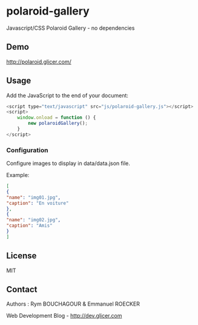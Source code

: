 # polaroid-gallery

Javascript/CSS Polaroid Gallery - no dependencies

## Demo

http://polaroid.glicer.com/

## Usage

Add the JavaScript to the end of your document:

```javascript
<script type="text/javascript" src="js/polaroid-gallery.js"></script>
<script>
    window.onload = function () {
        new polaroidGallery();
    }
</script>
```

### Configuration

Configure images to display in data/data.json file.

Example:

```json
[
{
"name": "img01.jpg", 
"caption": "En voiture"
},
{
"name": "img02.jpg",
"caption": "Amis"
}
]
```

## License 

MIT

## Contact

Authors : Rym BOUCHAGOUR & Emmanuel ROECKER

Web Development Blog - http://dev.glicer.com